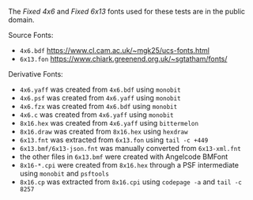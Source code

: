 The _Fixed 4x6_ and _Fixed 6x13_ fonts used for these tests are in the public domain.

Source Fonts:

* `4x6.bdf` https://www.cl.cam.ac.uk/~mgk25/ucs-fonts.html
* `6x13.fon` https://www.chiark.greenend.org.uk/~sgtatham/fonts/

Derivative Fonts:

* `4x6.yaff` was created from `4x6.bdf` using `monobit`
* `4x6.psf` was created from `4x6.yaff` using `monobit`
* `4x6.fzx` was created from `4x6.bdf` using `monobit`
* `4x6.c` was created from `4x6.yaff` using `monobit`
* `8x16.hex` was created from `4x6.yaff` using `bittermelon`
* `8x16.draw` was created from `8x16.hex` using `hexdraw`
* `6x13.fnt` was extracted from `6x13.fon` using `tail -c +449`
* `6x13.bmf/6x13-json.fnt` was manually converted from `6x13-xml.fnt`
* the other files in `6x13.bmf` were created with Angelcode BMFont
* `8x16-*.cpi` were created from `8x16.hex` through a PSF intermediate using `monobit` and `psftools`
* `8x16.cp` was extracted from `8x16.cpi` using `codepage -a` and `tail -c 8257`

